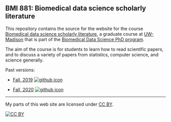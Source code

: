 ## BMI 881: Biomedical data science scholarly literature

This repository contains the source for the website for the course
[Biomedical data science scholarly
literature](https://kbroman.org/BMI881), a graduate course at
[UW-Madison](https://wisc.edu) that is part of the [Biomedical Data Science PhD program](https://bit.ly/MadBDS).

The aim of the course is for students to learn how to read scientific
papers, and to discuss a variety of papers from statistics,
computer science, and science generally.

Past versions:

- [Fall, 2019](https://kbroman.org/BMI881_fall2019/)
  [![github icon](https://kbroman.org/icons16/github-icon.png)](https://github.com/kbroman/BMI881_fall2019/)

- [Fall, 2020](https://kbroman.org/BMI881_fall2020/)
  [![github icon](https://kbroman.org/icons16/github-icon.png)](https://github.com/kbroman/BMI881_fall2020/)

---

My parts of this web site are licensed under
[CC BY](https://creativecommons.org/licenses/by/3.0/).

[![CC BY](https://i.creativecommons.org/l/by/3.0/88x31.png)](https://creativecommons.org/licenses/by/3.0/)
